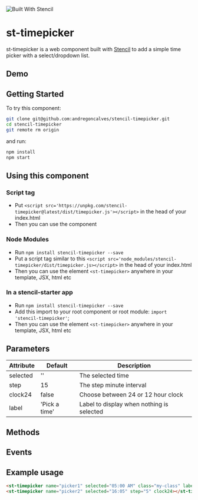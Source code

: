 ![Built With Stencil](https://img.shields.io/badge/-Built%20With%20Stencil-16161d.svg?logo=data%3Aimage%2Fsvg%2Bxml%3Bbase64%2CPD94bWwgdmVyc2lvbj0iMS4wIiBlbmNvZGluZz0idXRmLTgiPz4KPCEtLSBHZW5lcmF0b3I6IEFkb2JlIElsbHVzdHJhdG9yIDE5LjIuMSwgU1ZHIEV4cG9ydCBQbHVnLUluIC4gU1ZHIFZlcnNpb246IDYuMDAgQnVpbGQgMCkgIC0tPgo8c3ZnIHZlcnNpb249IjEuMSIgaWQ9IkxheWVyXzEiIHhtbG5zPSJodHRwOi8vd3d3LnczLm9yZy8yMDAwL3N2ZyIgeG1sbnM6eGxpbms9Imh0dHA6Ly93d3cudzMub3JnLzE5OTkveGxpbmsiIHg9IjBweCIgeT0iMHB4IgoJIHZpZXdCb3g9IjAgMCA1MTIgNTEyIiBzdHlsZT0iZW5hYmxlLWJhY2tncm91bmQ6bmV3IDAgMCA1MTIgNTEyOyIgeG1sOnNwYWNlPSJwcmVzZXJ2ZSI%2BCjxzdHlsZSB0eXBlPSJ0ZXh0L2NzcyI%2BCgkuc3Qwe2ZpbGw6I0ZGRkZGRjt9Cjwvc3R5bGU%2BCjxwYXRoIGNsYXNzPSJzdDAiIGQ9Ik00MjQuNywzNzMuOWMwLDM3LjYtNTUuMSw2OC42LTkyLjcsNjguNkgxODAuNGMtMzcuOSwwLTkyLjctMzAuNy05Mi43LTY4LjZ2LTMuNmgzMzYuOVYzNzMuOXoiLz4KPHBhdGggY2xhc3M9InN0MCIgZD0iTTQyNC43LDI5Mi4xSDE4MC40Yy0zNy42LDAtOTIuNy0zMS05Mi43LTY4LjZ2LTMuNkgzMzJjMzcuNiwwLDkyLjcsMzEsOTIuNyw2OC42VjI5Mi4xeiIvPgo8cGF0aCBjbGFzcz0ic3QwIiBkPSJNNDI0LjcsMTQxLjdIODcuN3YtMy42YzAtMzcuNiw1NC44LTY4LjYsOTIuNy02OC42SDMzMmMzNy45LDAsOTIuNywzMC43LDkyLjcsNjguNlYxNDEuN3oiLz4KPC9zdmc%2BCg%3D%3D&colorA=16161d&style=flat-square)

# st-timepicker

st-timepicker is a web component built with [Stencil](https://stenciljs.com/) to add a simple time picker with a select/dropdown list.

## Demo

## Getting Started

To try this component:

```bash
git clone git@github.com:andregoncalves/stencil-timepicker.git
cd stencil-timepicker
git remote rm origin
```

and run:

```bash
npm install
npm start
```

## Using this component

### Script tag


- Put `<script src='https://unpkg.com/stencil-timepicker@latest/dist/timepicker.js'></script>` in the head of your index.html
- Then you can use the component

### Node Modules
- Run `npm install stencil-timepicker --save`
- Put a script tag similar to this `<script src='node_modules/stencil-timepicker/dist/timepicker.js></script>` in the head of your index.html
- Then you can use the element `<st-timepicker>` anywhere in your template, JSX, html etc

### In a stencil-starter app
- Run `npm install stencil-timepicker --save`
- Add this import to your root component or root module: `import 'stencil-timepicker'`;
- Then you can use the element `<st-timepicker>` anywhere in your template, JSX, html etc

## Parameters

Attribute | Default | Description
------------ | ------------- | -------------
selected | '' | The selected time
step | 15 | The step minute interval
clock24 | false | Choose between 24 or 12 hour clock
label | 'Pick a time' | Label to display when nothing is selected

## Methods

## Events


## Example usage

```html
<st-timepicker name="picker1" selected="05:00 AM" class="my-class" label="Choose time"></st-timepicker>
<st-timepicker name="picker2" selected="16:05" step="5" clock24></st-timepicker>
```
